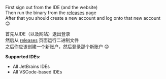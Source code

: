 First sign out from the IDE (and the website)\
Then run the binary from the [releases](https://github.com/Ran-Mewo/augment-vip/releases) page\
After that you should create a new account and log onto that new account 😊

首先从IDE（以及网站）退出登录\
然后从 [releases](https://github.com/Ran-Mewo/augment-vip/releases) 页面运行二进制文件\
之后你应该创建一个新账户，然后登录那个新账户 😊

**Supported IDEs:**
- All JetBrains IDEs
- All VSCode-based IDEs